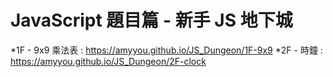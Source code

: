# JavaScript 題目篇 - 新手 JS 地下城

*1F - 9x9 乘法表 : https://amyyou.github.io/JS_Dungeon/1F-9x9
*2F - 時鐘 : https://amyyou.github.io/JS_Dungeon/2F-clock
